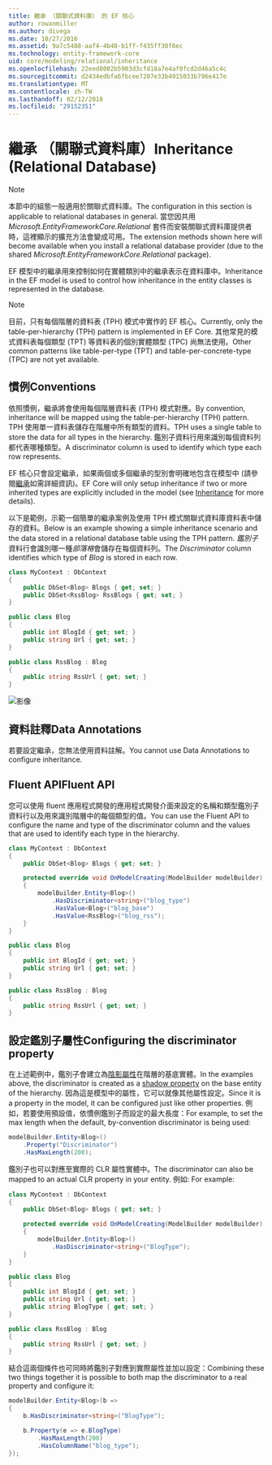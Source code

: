 ```yaml
---
title: 繼承 （關聯式資料庫） 的 EF 核心
author: rowanmiller
ms.author: divega
ms.date: 10/27/2016
ms.assetid: 9a7c5488-aaf4-4b40-b1ff-f435ff30f6ec
ms.technology: entity-framework-core
uid: core/modeling/relational/inheritance
ms.openlocfilehash: 22eed0002b5903d3cfd18a7e4af0fcd2d46a5c4c
ms.sourcegitcommit: d2434edbfa6fbcee7287e33b4915033b796e417e
ms.translationtype: MT
ms.contentlocale: zh-TW
ms.lasthandoff: 02/12/2018
ms.locfileid: "29152351"
---
```

# <a name="inheritance-relational-database"></a><span data-ttu-id="3f9aa-102">繼承 （關聯式資料庫）</span><span class="sxs-lookup"><span data-stu-id="3f9aa-102">Inheritance (Relational Database)</span></span>

> [!NOTE]  
> <span data-ttu-id="3f9aa-103">本節中的組態一般適用於關聯式資料庫。</span><span class="sxs-lookup"><span data-stu-id="3f9aa-103">The configuration in this section is applicable to relational databases in general.</span></span> <span data-ttu-id="3f9aa-104">當您因共用 *Microsoft.EntityFrameworkCore.Relational* 套件而安裝關聯式資料庫提供者時，這裡顯示的擴充方法會變成可用。</span><span class="sxs-lookup"><span data-stu-id="3f9aa-104">The extension methods shown here will become available when you install a relational database provider (due to the shared *Microsoft.EntityFrameworkCore.Relational* package).</span></span>

<span data-ttu-id="3f9aa-105">EF 模型中的繼承用來控制如何在實體類別中的繼承表示在資料庫中。</span><span class="sxs-lookup"><span data-stu-id="3f9aa-105">Inheritance in the EF model is used to control how inheritance in the entity classes is represented in the database.</span></span>

> [!NOTE]  
> <span data-ttu-id="3f9aa-106">目前，只有每個階層的資料表 (TPH) 模式中實作的 EF 核心。</span><span class="sxs-lookup"><span data-stu-id="3f9aa-106">Currently, only the table-per-hierarchy (TPH) pattern is implemented in EF Core.</span></span> <span data-ttu-id="3f9aa-107">其他常見的模式資料表每個類型 (TPT) 等資料表的個別實體類型 (TPC) 尚無法使用。</span><span class="sxs-lookup"><span data-stu-id="3f9aa-107">Other common patterns like table-per-type (TPT) and table-per-concrete-type (TPC) are not yet available.</span></span>

## <a name="conventions"></a><span data-ttu-id="3f9aa-108">慣例</span><span class="sxs-lookup"><span data-stu-id="3f9aa-108">Conventions</span></span>

<span data-ttu-id="3f9aa-109">依照慣例，繼承將會使用每個階層資料表 (TPH) 模式對應。</span><span class="sxs-lookup"><span data-stu-id="3f9aa-109">By convention, inheritance will be mapped using the table-per-hierarchy (TPH) pattern.</span></span> <span data-ttu-id="3f9aa-110">TPH 使用單一資料表儲存在階層中所有類型的資料。</span><span class="sxs-lookup"><span data-stu-id="3f9aa-110">TPH uses a single table to store the data for all types in the hierarchy.</span></span> <span data-ttu-id="3f9aa-111">鑑別子資料行用來識別每個資料列都代表哪種類型。</span><span class="sxs-lookup"><span data-stu-id="3f9aa-111">A discriminator column is used to identify which type each row represents.</span></span>

<span data-ttu-id="3f9aa-112">EF 核心只會設定繼承，如果兩個或多個繼承的型別會明確地包含在模型中 (請參閱[繼承](../inheritance.md)如需詳細資訊)。</span><span class="sxs-lookup"><span data-stu-id="3f9aa-112">EF Core will only setup inheritance if two or more inherited types are explicitly included in the model (see [Inheritance](../inheritance.md) for more details).</span></span>

<span data-ttu-id="3f9aa-113">以下是範例，示範一個簡單的繼承案例及使用 TPH 模式關聯式資料庫資料表中儲存的資料。</span><span class="sxs-lookup"><span data-stu-id="3f9aa-113">Below is an example showing a simple inheritance scenario and the data stored in a relational database table using the TPH pattern.</span></span> <span data-ttu-id="3f9aa-114">*鑑別子*資料行會識別哪一種*部落格*會儲存在每個資料列。</span><span class="sxs-lookup"><span data-stu-id="3f9aa-114">The *Discriminator* column identifies which type of *Blog* is stored in each row.</span></span>

<!-- [!code-csharp[Main](samples/core/relational/Modeling/Conventions/Samples/InheritanceDbSets.cs)] -->
``` csharp
class MyContext : DbContext
{
    public DbSet<Blog> Blogs { get; set; }
    public DbSet<RssBlog> RssBlogs { get; set; }
}

public class Blog
{
    public int BlogId { get; set; }
    public string Url { get; set; }
}

public class RssBlog : Blog
{
    public string RssUrl { get; set; }
}
```

![影像](_static/inheritance-tph-data.png)

## <a name="data-annotations"></a><span data-ttu-id="3f9aa-116">資料註釋</span><span class="sxs-lookup"><span data-stu-id="3f9aa-116">Data Annotations</span></span>

<span data-ttu-id="3f9aa-117">若要設定繼承，您無法使用資料註解。</span><span class="sxs-lookup"><span data-stu-id="3f9aa-117">You cannot use Data Annotations to configure inheritance.</span></span>

## <a name="fluent-api"></a><span data-ttu-id="3f9aa-118">Fluent API</span><span class="sxs-lookup"><span data-stu-id="3f9aa-118">Fluent API</span></span>

<span data-ttu-id="3f9aa-119">您可以使用 fluent 應用程式開發的應用程式開發介面來設定的名稱和類型鑑別子資料行以及用來識別階層中的每個類型的值。</span><span class="sxs-lookup"><span data-stu-id="3f9aa-119">You can use the Fluent API to configure the name and type of the discriminator column and the values that are used to identify each type in the hierarchy.</span></span>

<!-- [!code-csharp[Main](samples/core/relational/Modeling/FluentAPI/Samples/InheritanceTPHDiscriminator.cs?highlight=7,8,9,10)] -->
``` csharp
class MyContext : DbContext
{
    public DbSet<Blog> Blogs { get; set; }

    protected override void OnModelCreating(ModelBuilder modelBuilder)
    {
        modelBuilder.Entity<Blog>()
            .HasDiscriminator<string>("blog_type")
            .HasValue<Blog>("blog_base")
            .HasValue<RssBlog>("blog_rss");
    }
}

public class Blog
{
    public int BlogId { get; set; }
    public string Url { get; set; }
}

public class RssBlog : Blog
{
    public string RssUrl { get; set; }
}
```

## <a name="configuring-the-discriminator-property"></a><span data-ttu-id="3f9aa-120">設定鑑別子屬性</span><span class="sxs-lookup"><span data-stu-id="3f9aa-120">Configuring the discriminator property</span></span>

<span data-ttu-id="3f9aa-121">在上述範例中，鑑別子會建立為[陰影屬性](xref:core/modeling/shadow-properties)在階層的基底實體。</span><span class="sxs-lookup"><span data-stu-id="3f9aa-121">In the examples above, the discriminator is created as a [shadow property](xref:core/modeling/shadow-properties) on the base entity of the hierarchy.</span></span> <span data-ttu-id="3f9aa-122">因為這是模型中的屬性，它可以就像其他屬性設定。</span><span class="sxs-lookup"><span data-stu-id="3f9aa-122">Since it is a property in the model, it can be configured just like other properties.</span></span> <span data-ttu-id="3f9aa-123">例如，若要使用預設值，依慣例鑑別子而設定的最大長度：</span><span class="sxs-lookup"><span data-stu-id="3f9aa-123">For example, to set the max length when the default, by-convention discriminator is being used:</span></span>

```C#
modelBuilder.Entity<Blog>()
    .Property("Discriminator")
    .HasMaxLength(200);
```

<span data-ttu-id="3f9aa-124">鑑別子也可以對應至實際的 CLR 屬性實體中。</span><span class="sxs-lookup"><span data-stu-id="3f9aa-124">The discriminator can also be mapped to an actual CLR property in your entity.</span></span> <span data-ttu-id="3f9aa-125">例如: </span><span class="sxs-lookup"><span data-stu-id="3f9aa-125">For example:</span></span>
```C#
class MyContext : DbContext
{
    public DbSet<Blog> Blogs { get; set; }

    protected override void OnModelCreating(ModelBuilder modelBuilder)
    {
        modelBuilder.Entity<Blog>()
            .HasDiscriminator<string>("BlogType");
    }
}

public class Blog
{
    public int BlogId { get; set; }
    public string Url { get; set; }
    public string BlogType { get; set; }
}

public class RssBlog : Blog
{
    public string RssUrl { get; set; }
}
```

<span data-ttu-id="3f9aa-126">結合這兩個條件也可同時將鑑別子對應到實際屬性並加以設定：</span><span class="sxs-lookup"><span data-stu-id="3f9aa-126">Combining these two things together it is possible to both map the discriminator to a real property and configure it:</span></span>
```C#
modelBuilder.Entity<Blog>(b =>
{
    b.HasDiscriminator<string>("BlogType");

    b.Property(e => e.BlogType)
        .HasMaxLength(200)
        .HasColumnName("blog_type");
});
```
